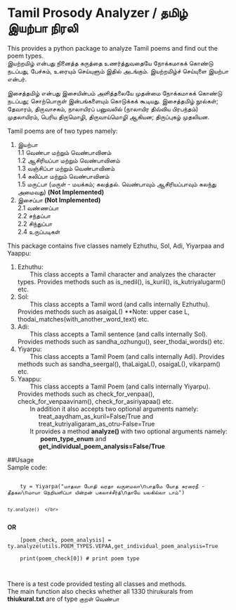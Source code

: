# Tamil Prosody Analyzer / தமிழ் இயற்பா நிரலி
This provides a python package to analyze Tamil poems and find out the poem types.  
இயற்றமிழ் என்பது நினைத்த கருத்தை உணர்த்துவதையே நோக்கமாகக் கொண்டு நடப்பது, பேச்சும், உரையும் செய்யுளும் இதில் அடங்கும். இயற்றமிழ்ச் செய்யுளை இயற்பா என்பர்.

இசைத்தமிழ் என்பது இசையின்பம் அளித்தலையே முதன்மை நோக்கமாகக் கொண்டு நடப்பது; சொற்பொருள் இன்பங்களையும் கொடுக்கக் கூடியது. இசைத்தமிழ் நூல்கள்; தேவாரம், திருவாசகம், நாலாயிரப் பனுவலில் (நாலாயிர திவ்விய பிரபந்தம்) முதலாயிரம், பெரிய திருமொழி, திருவாய்மொழி ஆகியன; திருப்புகழ் முதலியன.

Tamil poems are of two types namely:

1. இயற்பா  
1.1 வெண்பா மற்றும் வெண்பாவினம்  
1.2 ஆசிரியப்பா மற்றும் வெண்பாவினம்  
1.3 வஞ்சிப்பா மற்றும் வெண்பாவினம்  
1.4 கலிப்பா மற்றும் வெண்பாவினம்  
1.5 மருட்பா (மருள் - மயக்கம்; கலத்தல். வெண்பாவும் ஆசிரியப்பாவும் கலந்து அமைவது) <b>(Not Implemented)</b>  
2. இசைப்பா <b>(Not Implemented)</b>  
2.1 வண்ணப்பா  
2.2 சந்தப்பா  
2.2 சிந்துப்பா  
2.4 உருப்படிகள்  

This package contains five classes namely Ezhuthu, Sol, Adi, Yiyarpaa and Yaappu:
1. Ezhuthu:  
&nbsp;&nbsp;&nbsp;&nbsp;&nbsp;&nbsp; This class accepts a Tamil character and analyzes the character types. Provides methods such as is\_nedil(), is\_kuril(), is\_kutriyalugarm() etc.  
2. Sol:  
&nbsp;&nbsp;&nbsp;&nbsp;&nbsp;&nbsp; This class accepts a Tamil word (and calls internally Ezhuthu). Provides methods such as asaigaL() **Note: upper case L, thodai\_matches(with\_another\_word\_text) etc.  
3. Adi:  
&nbsp;&nbsp;&nbsp;&nbsp;&nbsp;&nbsp; This class accepts a Tamil sentence (and calls internally Sol). Provides methods such as sandha\_ozhungu(), seer\_thodai\_words() etc.  
4. Yiyarpu:  
&nbsp;&nbsp;&nbsp;&nbsp;&nbsp;&nbsp; This class accepts a Tamil Poem (and calls internally Adi). Provides methods such as sandha\_seergal(), thaLaigaL(), osaigaL(), vikarpam() etc.  
5. Yaappu:  
&nbsp;&nbsp;&nbsp;&nbsp;&nbsp;&nbsp; This class accepts a Tamil Poem (and calls internally Yiyarpu). Provides methods such as check\_for\_venpaa(), check\_for\_venpaavinam(), check\_for\_asiriyapaa() etc.  
&nbsp;&nbsp;&nbsp;&nbsp;&nbsp;&nbsp; In addition it also accepts two optional arguments namely:  
&nbsp;&nbsp;&nbsp;&nbsp;&nbsp;&nbsp;&nbsp;&nbsp;&nbsp;&nbsp;&nbsp;&nbsp;treat\_aaydham\_as\_kuril=False/True and   
&nbsp;&nbsp;&nbsp;&nbsp;&nbsp;&nbsp;&nbsp;&nbsp;&nbsp;&nbsp;&nbsp;&nbsp;treat\_kutriyaligaram\_as\_otru-False=True    
&nbsp;&nbsp;&nbsp;&nbsp;&nbsp;&nbsp; It provides a method <b> analyze() </b> with two optional arguments namely:   
&nbsp;&nbsp;&nbsp;&nbsp;&nbsp;&nbsp;&nbsp;&nbsp;&nbsp;&nbsp;&nbsp;&nbsp; <b>poem\_type\_enum</b> and   
&nbsp;&nbsp;&nbsp;&nbsp;&nbsp;&nbsp;&nbsp;&nbsp;&nbsp;&nbsp;&nbsp;&nbsp;<b>get\_individual\_poem\_analysis=False/True</b>    

##Usage  
Sample code:  

<code>
    ty = Yiyarpa("மாதவா போதி வரதா வருளமலா\nபாதமே யோத சுரரைநீ - தீதகல\nமாயா நெறியளிப்பா யின்றன் பகலாச்சீர்த்\nதாயே யலகில்லா டாம்")  
	
	ty.analyze()  </br> 
</code>
	<b> OR </b>  </br>  
<code>  	
	[poem_check, poem_analysis] =  ty.analyze(utils.POEM_TYPES.VEPAA,get_individual_poem_analysis=True  </br>
	print(poem_check[0]) # print poem type </br>
	
</code>

There is a test code provided testing all classes and methods.  
The main function also checks whether all 1330 thirukurals  from <b>thiukural.txt</b> are of type குறள் வெண்பா  







